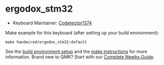 # ergodox_stm32

* Keyboard Maintainer: [Codetector1374](https://github.com/Codetector1374)

Make example for this keyboard (after setting up your build environment):

    make handwired/ergodox_stm32:default

See the [build environment setup](https://docs.qmk.fm/#/getting_started_build_tools) and the [make instructions](https://docs.qmk.fm/#/getting_started_make_guide) for more information. Brand new to QMK? Start with our [Complete Newbs Guide](https://docs.qmk.fm/#/newbs).
